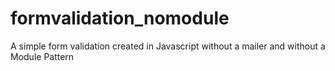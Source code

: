 # formvalidation_nomodule
A simple form validation created in Javascript without a mailer and without a Module Pattern
